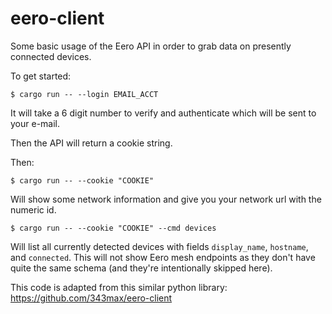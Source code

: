 # eero-client
Some basic usage of the Eero API in order to grab data on presently connected devices.

To get started: 
```
$ cargo run -- --login EMAIL_ACCT
```
It will take a 6 digit number to verify and authenticate which will be sent to your e-mail.

Then the API will return a cookie string.

Then:
```
$ cargo run -- --cookie "COOKIE"
```

Will show some network information and give you your network url with the numeric id.

```
$ cargo run -- --cookie "COOKIE" --cmd devices
```

Will list all currently detected devices with fields `display_name`, `hostname`, and `connected`. 
This will not show Eero mesh endpoints as they don't have quite the same schema (and they're 
intentionally skipped here).

This code is adapted from this similar python library: https://github.com/343max/eero-client
